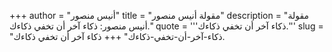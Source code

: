 +++
author = "أنيس منصور"
title = "مقولة أنيس منصور"
description = "مقولة أنيس منصور: ذكاء آخر أن تخفي ذكاءك."
quote = '''ذكاء آخر أن تخفي ذكاءك.'''
slug = "ذكاء-آخر-أن-تخفي-ذكاءك"
+++
ذكاء آخر أن تخفي ذكاءك.

